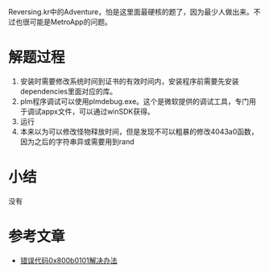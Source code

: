 Reversing.kr中的Adventure，怕是这里面最硬核的题了，因为最少人做出来。不过也很可能是MetroApp的问题。

# 解题过程

1. 安装时需要修改系统时间到证书的有效时间内，安装程序前需要先安装dependencies里面对应的库。
2. plm程序调试可以使用plmdebug.exe。这个是微软提供的调试工具，专门用于调试appx文件，可以通过winSDK获得。
3. 运行
4. 本来以为可以修改怪物释放时间，但是发现不可以粗暴的修改4043a0函数，因为之后的字符串异或需要用到rand

# 小结

没有

# 参考文章

* [错误代码0x800b0101解决办法](http://www.uqidong.com/wtjd/2767.html)